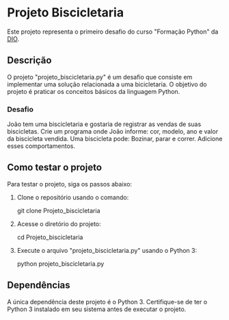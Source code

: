 # Projeto Biscicletaria

Este projeto representa o primeiro desafio do curso "Formação Python" da [DIO](https://www.dio.me/bootcamp/primeiros-passos-em-tecnologia).

## Descrição

O projeto "projeto_biscicletaria.py" é um desafio que consiste em implementar uma solução relacionada a uma bicicletaria. O objetivo do projeto é praticar os conceitos básicos da linguagem Python.

### Desafio
João tem uma biscicletaria e gostaria de registrar as vendas de suas biscicletas. Crie um programa onde João informe: cor, modelo, ano e valor da biscicleta vendida. Uma biscicleta pode: Bozinar, parar e correr. Adicione esses comportamentos.

## Como testar o projeto

Para testar o projeto, siga os passos abaixo:

1. Clone o repositório usando o comando:

    git clone Projeto_biscicletaria


2. Acesse o diretório do projeto:

    cd Projeto_biscicletaria

3. Execute o arquivo "projeto_biscicletaria.py" usando o Python 3:

    python projeto_biscicletaria.py

## Dependências

A única dependência deste projeto é o Python 3. Certifique-se de ter o Python 3 instalado em seu sistema antes de executar o projeto.


